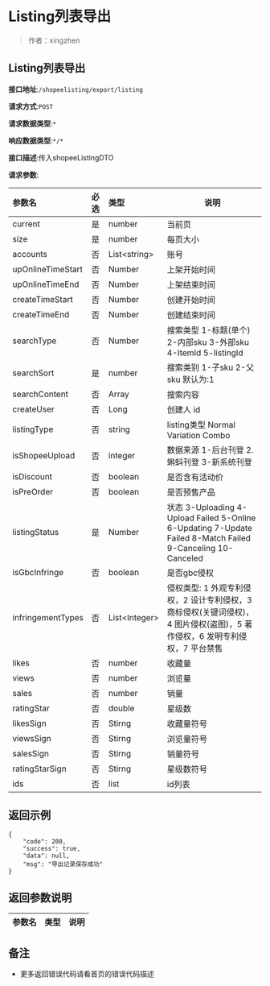 # Listing列表导出

> 作者：xingzhen

## Listing列表导出


**接口地址**:`/shopeelisting/export/listing`


**请求方式**:`POST`


**请求数据类型**:`*`


**响应数据类型**:`*/*`


**接口描述**:传入shopeeListingDTO


**请求参数**:

|参数名|必选|类型|说明|
|:----    |:---|:----- |-----   |
|current  |是  |number | 当前页	   |
|size  |是  |number | 每页大小	   |
|accounts  |否  |List&lt;string> | 账号	   |
|upOnlineTimeStart |否  |Number | 上架开始时间    |
|upOnlineTimeEnd     |否  |Number | 上架结束时间    |
|createTimeStart |否  |Number | 创建开始时间    |
|createTimeEnd     |否  |Number | 创建结束时间    |
|searchType     |否  |Number | 搜索类型  1-标题(单个) 2-内部sku 3-外部sku 4-ItemId 5-listingId   |
|searchSort     |是  |number | 搜索类别 1-子sku 2-父sku  默认为:1    |
|searchContent     |否  |Array | 搜索内容    |
|createUser     |否  |Long | 创建人 id   |
|listingType     |否  |string | listing类型 Normal Variation Combo    |
|isShopeeUpload     |否  |integer | 数据来源  1-后台刊登 2.蝌蚪刊登 3-新系统刊登    |
|isDiscount     |否  |boolean | 是否含有活动价    |
|isPreOrder     |否  |boolean | 是否预售产品    |
|listingStatus     |是  |Number | 状态  3-Uploading 4-Upload Failed 5-Online 6-Updating 7-Update Failed 8-Match Failed 9-Canceling 10-Canceled   |
|isGbcInfringe     |否  |boolean |是否gbc侵权|
|infringementTypes     |否  |List&lt;Integer> |侵权类型: 1 外观专利侵权，2 设计专利侵权，3 商标侵权(关键词侵权)，4 图片侵权(盗图)，5 著作侵权，6 发明专利侵权，7 平台禁售|
|likes  |否  |number | 收藏量	   |
|views  |否  |number | 浏览量	   |
|sales  |否  |number | 销量	   |
|ratingStar  |否  |double | 星级数	   |
|likesSign  |否  |Stirng | 收藏量符号	   |
|viewsSign  |否  |Stirng | 浏览量符号	   |
|salesSign  |否  |Stirng | 销量符号	   |
|ratingStarSign  |否  |Stirng | 星级数符号	   |
|ids  |否  |list | id列表	   |

## 返回示例 

``` 
{
    "code": 200,
    "success": true,
    "data": null,
    "msg": "导出记录保存成功"
}
```

## 返回参数说明 

|参数名|类型|说明|
|:-----  |:-----|-----                           |


## 备注 

- 更多返回错误代码请看首页的错误代码描述